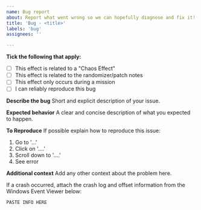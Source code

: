 ```yaml
---
name: Bug report
about: Report what went wrong so we can hopefully diagnose and fix it!
title: 'Bug - <title>'
labels: 'bug'
assignees: ''

---
```


**Tick the following that apply:**
- [ ] This effect is related to a "Chaos Effect"
- [ ] This effect is related to the randomizer/patch notes
- [ ] This effect only occurs during a mission
- [ ] I can reliably reproduce this bug

**Describe the bug**
Short and explicit description of your issue.

**Expected behavior**
A clear and concise description of what you expected to happen.

**To Reproduce**
If possible explain how to reproduce this issue:
1. Go to '...'
2. Click on '....'
3. Scroll down to '....'
4. See error

**Additional context**
Add any other context about the problem here.

If a crash occurred, attach the crash log and offset information from the Windows Event Viewer below:
```
PASTE INFO HERE
```
